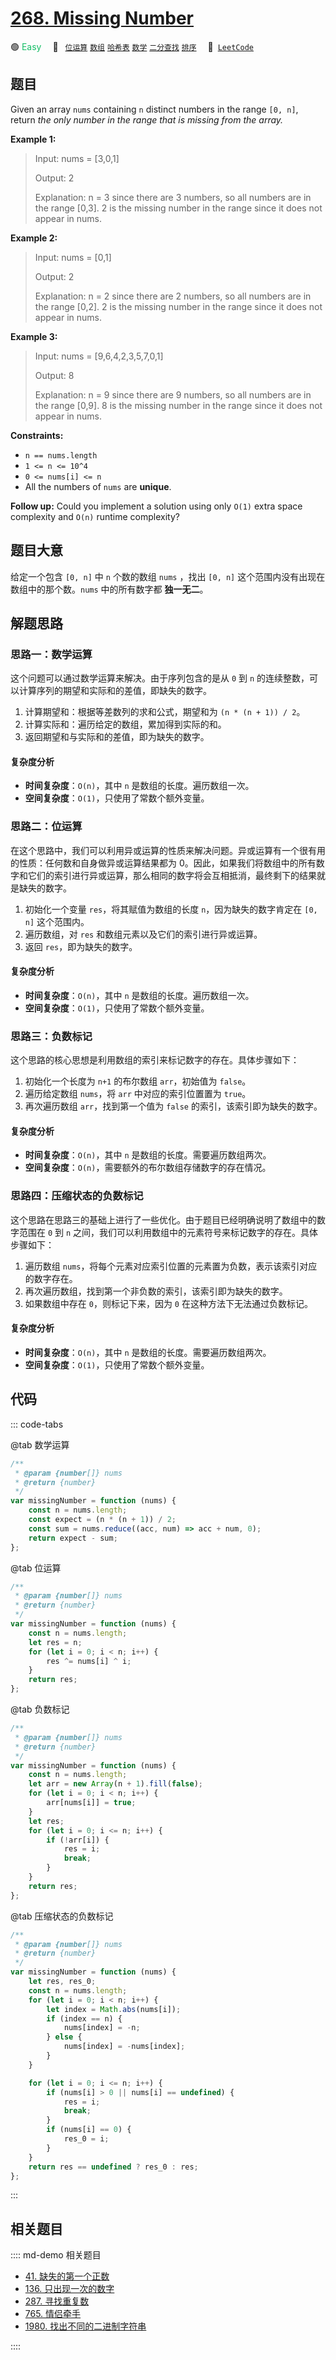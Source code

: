 # [268. Missing Number](https://leetcode.com/problems/missing-number/)

🟢 <font color=#15bd66>Easy</font>&emsp; 🔖&ensp; [`位运算`](/leetcode/outline/tag/bit-manipulation.md) [`数组`](/leetcode/outline/tag/array.md) [`哈希表`](/leetcode/outline/tag/hash-table.md) [`数学`](/leetcode/outline/tag/mathematics.md) [`二分查找`](/leetcode/outline/tag/binary-search.md) [`排序`](/leetcode/outline/tag/sorting.md)&emsp; 🔗&ensp;[`LeetCode`](https://leetcode.com/problems/missing-number/)

## 题目

Given an array `nums` containing `n` distinct numbers in the range `[0, n]`,
return _the only number in the range that is missing from the array._

**Example 1:**

> Input: nums = [3,0,1]
>
> Output: 2
>
> Explanation: n = 3 since there are 3 numbers, so all numbers are in the range [0,3]. 2 is the missing number in the range since it does not appear in nums.

**Example 2:**

> Input: nums = [0,1]
>
> Output: 2
>
> Explanation: n = 2 since there are 2 numbers, so all numbers are in the range [0,2]. 2 is the missing number in the range since it does not appear in nums.

**Example 3:**

> Input: nums = [9,6,4,2,3,5,7,0,1]
>
> Output: 8
>
> Explanation: n = 9 since there are 9 numbers, so all numbers are in the range [0,9]. 8 is the missing number in the range since it does not appear in nums.

**Constraints:**

- `n == nums.length`
- `1 <= n <= 10^4`
- `0 <= nums[i] <= n`
- All the numbers of `nums` are **unique**.

**Follow up:** Could you implement a solution using only `O(1)` extra space
complexity and `O(n)` runtime complexity?

## 题目大意

给定一个包含 `[0, n]` 中 `n` 个数的数组 `nums` ，找出 `[0, n]` 这个范围内没有出现在数组中的那个数。`nums` 中的所有数字都 **独一无二**。

## 解题思路

### 思路一：数学运算

这个问题可以通过数学运算来解决。由于序列包含的是从 `0` 到 `n` 的连续整数，可以计算序列的期望和实际和的差值，即缺失的数字。

1. 计算期望和：根据等差数列的求和公式，期望和为 `(n * (n + 1)) / 2`。
2. 计算实际和：遍历给定的数组，累加得到实际的和。
3. 返回期望和与实际和的差值，即为缺失的数字。

#### 复杂度分析

- **时间复杂度**：`O(n)`，其中 `n` 是数组的长度。遍历数组一次。
- **空间复杂度**：`O(1)`，只使用了常数个额外变量。

### 思路二：位运算

在这个思路中，我们可以利用异或运算的性质来解决问题。异或运算有一个很有用的性质：任何数和自身做异或运算结果都为 0。因此，如果我们将数组中的所有数字和它们的索引进行异或运算，那么相同的数字将会互相抵消，最终剩下的结果就是缺失的数字。

1. 初始化一个变量 `res`，将其赋值为数组的长度 `n`，因为缺失的数字肯定在 `[0, n]` 这个范围内。
2. 遍历数组，对 `res` 和数组元素以及它们的索引进行异或运算。
3. 返回 `res`，即为缺失的数字。

#### 复杂度分析

- **时间复杂度**：`O(n)`，其中 `n` 是数组的长度。遍历数组一次。
- **空间复杂度**：`O(1)`，只使用了常数个额外变量。

### 思路三：负数标记

这个思路的核心思想是利用数组的索引来标记数字的存在。具体步骤如下：

1. 初始化一个长度为 `n+1` 的布尔数组 `arr`，初始值为 `false`。
2. 遍历给定数组 `nums`，将 `arr` 中对应的索引位置置为 `true`。
3. 再次遍历数组 `arr`，找到第一个值为 `false` 的索引，该索引即为缺失的数字。

#### 复杂度分析

- **时间复杂度**：`O(n)`，其中 `n` 是数组的长度。需要遍历数组两次。
- **空间复杂度**：`O(n)`，需要额外的布尔数组存储数字的存在情况。

### 思路四：压缩状态的负数标记

这个思路在思路三的基础上进行了一些优化。由于题目已经明确说明了数组中的数字范围在 `0` 到 `n` 之间，我们可以利用数组中的元素符号来标记数字的存在。具体步骤如下：

1. 遍历数组 `nums`，将每个元素对应索引位置的元素置为负数，表示该索引对应的数字存在。
2. 再次遍历数组，找到第一个非负数的索引，该索引即为缺失的数字。
3. 如果数组中存在 `0`，则标记下来，因为 `0` 在这种方法下无法通过负数标记。

#### 复杂度分析

- **时间复杂度**：`O(n)`，其中 `n` 是数组的长度。需要遍历数组两次。
- **空间复杂度**：`O(1)`，只使用了常数个额外变量。

## 代码

::: code-tabs

@tab 数学运算

```javascript
/**
 * @param {number[]} nums
 * @return {number}
 */
var missingNumber = function (nums) {
	const n = nums.length;
	const expect = (n * (n + 1)) / 2;
	const sum = nums.reduce((acc, num) => acc + num, 0);
	return expect - sum;
};
```

@tab 位运算

```js
/**
 * @param {number[]} nums
 * @return {number}
 */
var missingNumber = function (nums) {
	const n = nums.length;
	let res = n;
	for (let i = 0; i < n; i++) {
		res ^= nums[i] ^ i;
	}
	return res;
};
```

@tab 负数标记

```js
/**
 * @param {number[]} nums
 * @return {number}
 */
var missingNumber = function (nums) {
	const n = nums.length;
	let arr = new Array(n + 1).fill(false);
	for (let i = 0; i < n; i++) {
		arr[nums[i]] = true;
	}
	let res;
	for (let i = 0; i <= n; i++) {
		if (!arr[i]) {
			res = i;
			break;
		}
	}
	return res;
};
```

@tab 压缩状态的负数标记

```js
/**
 * @param {number[]} nums
 * @return {number}
 */
var missingNumber = function (nums) {
	let res, res_0;
	const n = nums.length;
	for (let i = 0; i < n; i++) {
		let index = Math.abs(nums[i]);
		if (index == n) {
			nums[index] = -n;
		} else {
			nums[index] = -nums[index];
		}
	}

	for (let i = 0; i <= n; i++) {
		if (nums[i] > 0 || nums[i] == undefined) {
			res = i;
			break;
		}
		if (nums[i] == 0) {
			res_0 = i;
		}
	}
	return res == undefined ? res_0 : res;
};
```

:::

## 相关题目

:::: md-demo 相关题目

- [41. 缺失的第一个正数](./0041.md)
- [136. 只出现一次的数字](./0136.md)
- [287. 寻找重复数](https://leetcode.com/problems/find-the-duplicate-number)
- [765. 情侣牵手](https://leetcode.com/problems/couples-holding-hands)
- [1980. 找出不同的二进制字符串](https://leetcode.com/problems/find-unique-binary-string)

::::
